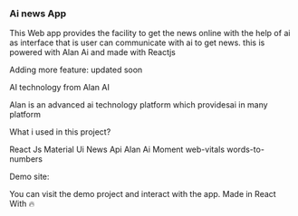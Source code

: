 ### Ai news App
This Web app provides the facility to get the news online with the help of ai as interface that is user can communicate with ai to get news.
this is powered with Alan Ai and made with Reactjs

Adding more feature: updated soon

AI technology from Alan AI

Alan is an advanced ai technology platform which providesai in many platform

What i used in this project?

React Js
Material Ui
News Api 
Alan Ai
Moment
web-vitals
words-to-numbers

Demo site:

You can visit the demo project and interact with the app.
Made in React With 🔥
